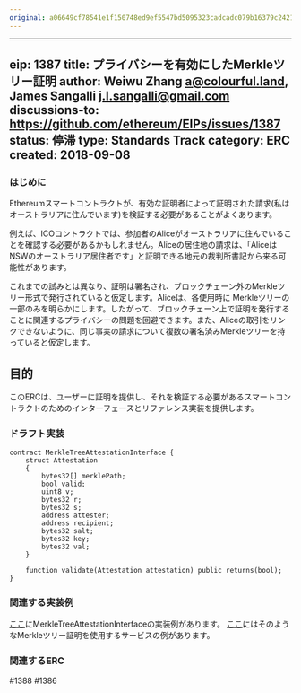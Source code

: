 ```yaml
---
original: a06649cf78541e1f150748ed9ef5547bd5095323cadcadc079b16379c2421a51
---
```


---
eip: 1387
title: プライバシーを有効にしたMerkleツリー証明
author: Weiwu Zhang <a@colourful.land>, James Sangalli <j.l.sangalli@gmail.com>
discussions-to: https://github.com/ethereum/EIPs/issues/1387
status: 停滞
type: Standards Track
category: ERC
created: 2018-09-08
---

### はじめに

Ethereumスマートコントラクトが、有効な証明者によって証明された請求(私はオーストラリアに住んでいます)を検証する必要があることがよくあります。

例えば、ICOコントラクトでは、参加者のAliceがオーストラリアに住んでいることを確認する必要があるかもしれません。Aliceの居住地の請求は、「AliceはNSWのオーストラリア居住者です」と証明できる地元の裁判所書記から来る可能性があります。

これまでの試みとは異なり、証明は署名され、ブロックチェーン外のMerkleツリー形式で発行されていると仮定します。Aliceは、各使用時に Merkleツリーの一部のみを明らかにします。したがって、ブロックチェーン上で証明を発行することに関連するプライバシーの問題を回避できます。また、Aliceの取引をリンクできないように、同じ事実の請求について複数の署名済みMerkleツリーを持っていると仮定します。

## 目的
このERCは、ユーザーに証明を提供し、それを検証する必要があるスマートコントラクトのためのインターフェースとリファレンス実装を提供します。

### ドラフト実装
```solidity
contract MerkleTreeAttestationInterface {
    struct Attestation
    {
        bytes32[] merklePath;
        bool valid;
        uint8 v;
        bytes32 r;
        bytes32 s;
        address attester;
        address recipient;
        bytes32 salt;
        bytes32 key;
        bytes32 val;
    }

    function validate(Attestation attestation) public returns(bool);
}

```
### 関連する実装例
[ここ](https://github.com/alpha-wallet/blockchain-attestation/blob/master/ethereum/lib/MerkleTreeAttestation.sol)にMerkleTreeAttestationInterfaceの実装例があります。
[ここ](https://github.com/alpha-wallet/blockchain-attestation/blob/master/ethereum/example-james-squire/james-squire.sol)にはそのようなMerkleツリー証明を使用するサービスの例があります。

### 関連するERC
#1388 #1386